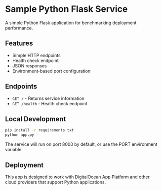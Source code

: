 # Sample Python Flask Service

A simple Python Flask application for benchmarking deployment performance.

## Features

- Simple HTTP endpoints
- Health check endpoint
- JSON responses
- Environment-based port configuration

## Endpoints

- `GET /` - Returns service information
- `GET /health` - Health check endpoint

## Local Development

```bash
pip install -r requirements.txt
python app.py
```

The service will run on port 8000 by default, or use the PORT environment variable.

## Deployment

This app is designed to work with DigitalOcean App Platform and other cloud providers that support Python applications.
